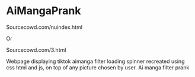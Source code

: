# AiMangaPrank

Sourcecowd.com/nuindex.html

Or 

Sourcecowd.com/3.html

Webpage displaying tiktok aimanga filter loading spinner recreated using css html and js, on top of any picture chosen by user.  Ai manga filter prank

